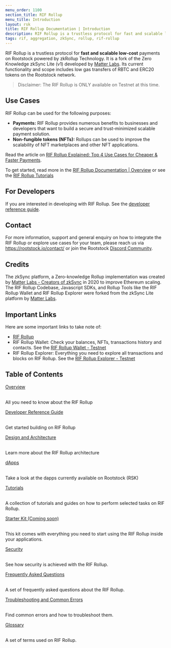 ```yaml
---
menu_order: 1100
section_title: RIF Rollup
menu_title: Introduction
layout: rsk
title: RIF Rollup Documentation | Introduction
description: RIF Rollup is a trustless protocol for fast and scalable low-cost payments on Rootstock powered by zkRollup Technology.
tags: rif, aggregation, zkSync, rollup, rif-rollup
---
```


RIF Rollup is a trustless protocol for **fast and scalable low-cost** payments on Rootstock powered by zkRollup Technology.  It is a fork of the Zero Knowledge zkSync Lite (v1) developed by [Matter Labs](https://matter-labs.io/). Its current functionality and scope includes low gas transfers of RBTC and ERC20 tokens on the Rootstock network.

> Disclaimer: The RIF Rollup is ONLY available on Testnet at this time.

## Use Cases

RIF Rollup can be used for the following purposes:

* **Payments:** RIF Rollup provides numerous benefits to businesses and developers that want to build a secure and trust-minimized scalable payment solution. 
* **Non-fungible tokens (NFTs):** Rollups can be used to improve the scalability of NFT marketplaces and other NFT applications.

Read the article on [RIF Rollup Explained: Top 4 Use Cases for Cheaper & Faster Payments](https://rif.technology/content-hub/rif-rollup-explained/).

To get started, read more in the [RIF Rollup Documentation | Overview](overview/) or see the [RIF Rollup Tutorials](/guides/rif-rollup/)


## For Developers

If you are interested in developing with RIF Rollup. See the [developer reference guide](./dev-reference/).

## Contact

For more information, support and general enquiry on how to integrate the RIF Rollup or explore use cases for your team, please reach us via https://rootstock.io/contact/ or join the Rootstock [Discord Community](http://rootstock.io/discord).

## Credits

The zkSync platform, a Zero-knowledge Rollup implementation was created by [Matter Labs - Creators of zkSync](https://matter-labs.io/) in 2020 to improve Ethereum scaling. The RIF Rollup Codebase, Javascript SDKs, and Rollup Tools like the RIF Rollup Wallet and RIF Rollup Explorer were forked from the zkSync Lite platform by [Matter Labs](https://matter-labs.io/).

## Important Links

Here are some important links to take note of:

* [RIF Rollup](https://github.com/rsksmart/rif-rollup)
* RIF Rollup Wallet: Check your balances, NFTs, transactions history and contacts. See the [RIF Rollup Wallet - Testnet](https://wallet.testnet.rollup.rif.technology/)
* RIF Rollup Explorer: Everything you need to explore all transactions and blocks on RIF Rollup. See the [RIF Rollup Explorer - Testnet](https://explorer.testnet.rollup.rif.technology/)


Table of Contents
-----------------

<div class="container the-stack">
 <div class="row rif_blue_text">
    <div class="col">
      <div class="rns-index-box">
        <a href="overview">Overview</a>
        <br />
        <br />
        <p>All you need to know about the RIF Rollup</p>
      </div>
  </div>
  <div class="col">
      <div class="rns-index-box">
        <a href="./dev-reference/">Developer Reference Guide</a>
        <br />
        <br />
        <p>Get started building on RIF Rollup</p>
      </div>
  </div>
  <div class="col">
      <div class="rns-index-box">
        <a href="./dev-reference/design">Design and Architecture</a>
        <br />
        <br />
        <p>Learn more about the RIF Rollup architecture</p>
      </div>
  </div>
  <div class="row rif_blue_text">
    <div class="col">
      <div class="rns-index-box">
        <a href="dapps">dApps</a>
        <br />
        <br />
        <p>Take a look at the dapps currently available on Rootstock (RSK)</p>
      </div>
  </div>
  <div class="col">
      <div class="rns-index-box">
        <a href="/guides/rif-rollup/">Tutorials</a>
        <br />
        <br />
        <p>A collection of tutorials and guides on how to perform selected tasks on RIF Rollup.</p>
      </div>
    </div>
  </div>
  <div class="col">
    <div class="rns-index-box">
      <a href="./dev-reference/starter-kit">Starter Kit (Coming soon)</a>
      <br />
      <br />
      <p>This kit comes with everything you need to start using the RIF Rollup inside your applications.</p>
    </div>
  </div>
  <div class="col">
    <div class="rns-index-box">
        <a href="security">Security</a>
        <br />
        <br />
        <p>See how security is achieved with the RIF Rollup.</p>
    </div>
  </div>
  <div class="row rif_blue_text">
    <div class="col">
      <div class="rns-index-box">
        <a href="faqs" rel="noopener noreferrer" >Frequently Asked Questions</a>
        <br />
        <br />
        <p>A set of frequently asked questions about the RIF Rollup.</p>
      </div>
    </div>
  </div>
  <div class="col">
    <div class="rns-index-box">
      <a href="./dev-reference/troubleshooting">Troubleshooting and Common Errors</a>
      <br />
      <br />
      <p>Find common errors and how to troubleshoot them.</p>
      </div>
  </div>
  <div class="col">
      <div class="rns-index-box">
        <a href="glossary">Glossary</a>
        <br />
        <br />
        <p>A set of terms used on RIF Rollup.</p>
      </div>
    </div>
  </div>
</div>
